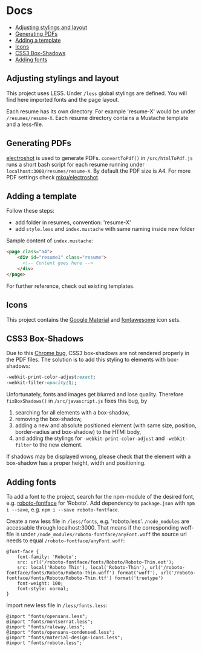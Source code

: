 # Docs

- [Adjusting stylings and layout](#adjusting-stylings-and-layout)
- [Generating PDFs](#generating-pdfs)
- [Adding a template](#adding-a-template)
- [Icons](#icons)
- [CSS3 Box-Shadows](#css3-box-shadows)
- [Adding fonts](#adding-fonts)





## Adjusting stylings and layout

This project uses LESS. Under `/less` global stylings are defined. You will find here imported fonts and the page layout.

Each resume has its own directory. For example 'resume-X' would be under `/resumes/resume-X`. Each resume directory contains a Mustache template and a less-file.




## Generating PDFs

[electroshot](https://github.com/mixu/electroshot) is used to generate PDFs. `convertToPdf()` in `/src/htmlToPdf.js` runs a short bash script for each resume running under `localhost:3000/resumes/resume-X`. By default the PDF size is A4. For more PDF settings check [mixu/electroshot](https://github.com/mixu/electroshot).




## Adding a template

Follow these steps:
- add folder in resumes, convention: 'resume-X'
- add `style.less` and `index.mustache` with same naming inside new folder

Sample content of `index.mustache`:
```html
<page class="a4">
    <div id="resume1" class="resume">
      <!-- Content goes here -->
    </div>
</page>
```

For further reference, check out existing templates.




## Icons

This project contains the [Google Material](https://material.io/icons/) and [fontawesome](http://fontawesome.io/icons/) icon sets.




## CSS3 Box-Shadows

Due to this [Chrome bug](http://stackoverflow.com/questions/13975198/text-shadow-and-box-shadow-while-printing-chrome), CSS3 box-shadows are not rendered properly in the PDF files. The solution is to add this styling to elements with box-shadows:

```css
-webkit-print-color-adjust:exact;
-webkit-filter:opacity(1);
```

Unfortunately, fonts and images get blurred and lose quality. Therefore `fixBoxShadows()` in `/src/javascript.js` fixes this bug, by

1. searching for all elements with a box-shadow,
2. removing the box-shadow,
3. adding a new and absolute positioned element (with same size, position, border-radius and box-shadow) to the HTMl body,
4. and adding the stylings for `-webkit-print-color-adjust` and `-webkit-filter` to the new element.

If shadows may be displayed wrong, please check that the element with a box-shadow has a proper height, width and positioning.




## Adding fonts

To add a font to the project, search for the npm-module of the desired font, e.g. [roboto-fontface](https://www.npmjs.com/package/roboto-fontface) for 'Roboto'. Add dependency to `package.json` with `npm i --save`, e.g. `npm i --save roboto-fontface`.

Create a new less file in `/less/fonts`, e.g. 'roboto.less'. `/node_modules` are accessable through localhost:3000. That means if the corresponding woff-file is under `/node_modules/roboto-fontface/anyFont.woff` the source url needs to equal `/roboto-fontface/anyFont.woff`:

```less
@font-face {
    font-family: 'Roboto';
    src: url('/roboto-fontface/fonts/Roboto/Roboto-Thin.eot');
    src: local('Roboto Thin'), local('Roboto-Thin'), url('/roboto-fontface/fonts/Roboto/Roboto-Thin.woff') format('woff'), url('/roboto-fontface/fonts/Roboto/Roboto-Thin.ttf') format('truetype')
    font-weight: 100;
    font-style: normal;
}
```

Import new less file in `/less/fonts.less`:

```less
@import "fonts/opensans.less";
@import "fonts/montserrat.less";
@import "fonts/raleway.less";
@import "fonts/opensans-condensed.less";
@import "fonts/material-design-icons.less";
@import "fonts/roboto.less";
```

